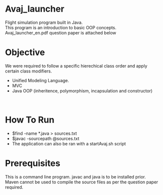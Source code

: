 # Avaj_launcher
  Flight simulation program built in Java. <br />
  This program is an introduction to basic OOP concepts.<br />
  Avaj_launcher_en.pdf question paper is attached below
  <br />
# Objective <br />
  We were required to follow a specific hierechical class order and apply certain class modifiers. <br />
  - Unified Modeling Language. <br />
  - MVC <br />
  - Java OOP (inheritence, polymorphism, incapsulation and constructor) <br />
  <br />
  
# How To Run
- $find -name *.java > sources.txt <br />
- $javac -sourcepath @sources.txt <br />
- The application can also be ran with a startAvaj.sh script
  <br />

# Prerequisites
  This is a command line program. javac and java is to be installed prior. Maven cannot be used to compile the source files as per the question paper required.
